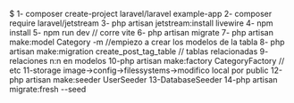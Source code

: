 $
1- composer create-project laravel/laravel example-app
2- composer require laravel/jetstream 
3- php artisan jetstream:install livewire
4- npm install
5- npm run dev // corre vite 
6- php artisan migrate
7- php artisan make:model Category -m //empiezo a crear los modelos de la tabla
8- php artisan make:migration create_post_tag_table // tablas relacionadas
9- relaciones n:n en modelos
10-php artisan make:factory CategoryFactory // etc
11-storage image->config->filessystems->modifico local por public
12-php artisan make:seeder UserSeeder
13-DatabaseSeeder
14-php artisan migrate:fresh --seed 





